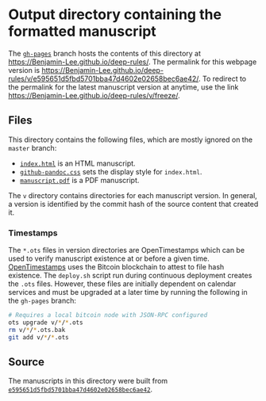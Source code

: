 # Output directory containing the formatted manuscript

The [`gh-pages`](https://github.com/Benjamin-Lee/deep-rules/tree/gh-pages) branch hosts the contents of this directory at https://Benjamin-Lee.github.io/deep-rules/.
The permalink for this webpage version is https://Benjamin-Lee.github.io/deep-rules/v/e595651d5fbd5701bba47d4602e02658bec6ae42/.
To redirect to the permalink for the latest manuscript version at anytime, use the link https://Benjamin-Lee.github.io/deep-rules/v/freeze/.

## Files

This directory contains the following files, which are mostly ignored on the `master` branch:

+ [`index.html`](index.html) is an HTML manuscript.
+ [`github-pandoc.css`](github-pandoc.css) sets the display style for `index.html`.
+ [`manuscript.pdf`](manuscript.pdf) is a PDF manuscript.

The `v` directory contains directories for each manuscript version.
In general, a version is identified by the commit hash of the source content that created it.

### Timestamps

The `*.ots` files in version directories are OpenTimestamps which can be used to verify manuscript existence at or before a given time.
[OpenTimestamps](https://opentimestamps.org/) uses the Bitcoin blockchain to attest to file hash existence.
The `deploy.sh` script run during continuous deployment creates the `.ots` files.
However, these files are initially dependent on calendar services and must be upgraded at a later time by running the following in the `gh-pages` branch:

```sh
# Requires a local bitcoin node with JSON-RPC configured
ots upgrade v/*/*.ots
rm v/*/*.ots.bak
git add v/*/*.ots
```

## Source

The manuscripts in this directory were built from
[`e595651d5fbd5701bba47d4602e02658bec6ae42`](https://github.com/Benjamin-Lee/deep-rules/commit/e595651d5fbd5701bba47d4602e02658bec6ae42).
